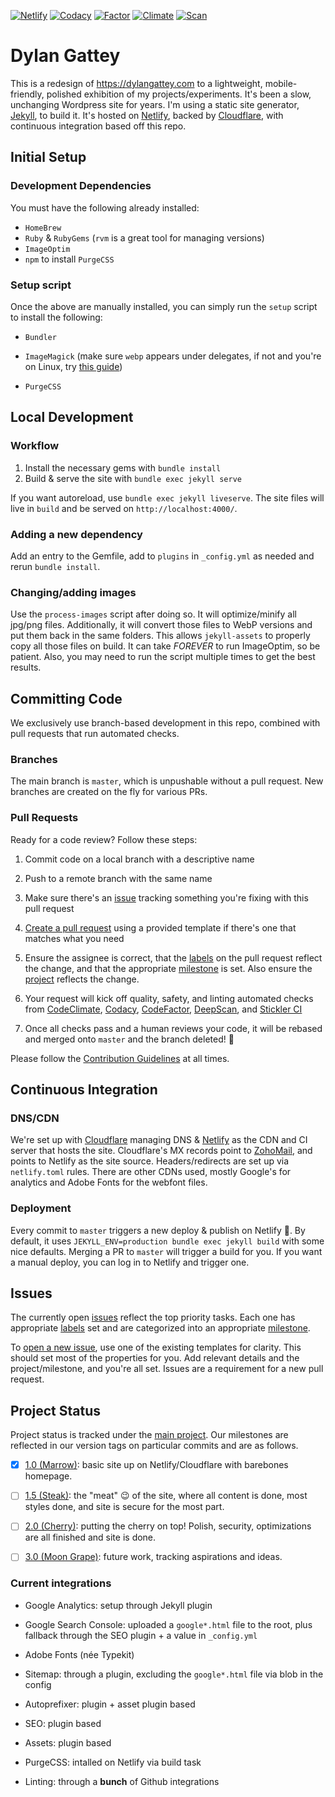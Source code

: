 [![Netlify][nlfy-img]][nlfy] [![Codacy][cdy-img]][cdy] [![Factor][fcr-img]][fcr]
[![Climate][cc-img]][cc] [![Scan][deep-img]][deep]

# Dylan Gattey

This is a redesign of <https://dylangattey.com> to a lightweight,
mobile-friendly, polished exhibition of my projects/experiments. It's been
a slow, unchanging Wordpress site for years. I'm using a static site
generator, [Jekyll](https://jekyllrb.com/), to build it. It's hosted on
[Netlify](https://netlify.com), backed by [Cloudflare](https://cloudflare.com),
with continuous integration based off this repo.

## Initial Setup

### Development Dependencies

You must have the following already installed:

- `HomeBrew`
- `Ruby` & `RubyGems` (`rvm` is a great tool for managing versions)
- `ImageOptim`
- `npm` to install `PurgeCSS`

### Setup script

Once the above are manually installed, you can simply run the `setup` script
to install the following:

- `Bundler`

- `ImageMagick` (make sure `webp` appears under delegates, if not and you're
  on Linux, try [this guide](https://github.com/rosell-dk/webp-convert/wiki/Installing-Imagick-extension))

- `PurgeCSS`

## Local Development

### Workflow

1. Install the necessary gems with `bundle install`
1. Build & serve the site with `bundle exec jekyll serve`

If you want autoreload, use `bundle exec jekyll liveserve`. The site files will
live in `build` and be served on `http://localhost:4000/`.

### Adding a new dependency

Add an entry to the Gemfile, add to `plugins` in `_config.yml` as needed and
rerun `bundle install`.

### Changing/adding images

Use the `process-images` script after doing so. It will optimize/minify all
jpg/png files. Additionally, it will convert those files to WebP versions and
put them back in the same folders. This allows `jekyll-assets` to properly copy
all those files on build. It can take _FOREVER_ to run ImageOptim, so be
patient. Also, you may need to run the script multiple times to get the best
results.

## Committing Code

We exclusively use branch-based development in this repo, combined with pull
requests that run automated checks.

### Branches

The main branch is `master`, which is unpushable without a pull request. New
branches are created on the fly for various PRs.

### Pull Requests

Ready for a code review? Follow these steps:

1. Commit code on a local branch with a descriptive name

1. Push to a remote branch with the same name

1. Make sure there's an [issue](https://github.com/dgattey/dg/issues) tracking
   something you're fixing with this pull request

1. [Create a pull request](https://github.com/dgattey/dg/pulls) using a provided
   template if there's one that matches what you need

1. Ensure the assignee is correct, that the
   [labels](https://github.com/dgattey/dg/labels) on the pull request reflect
   the change, and that the appropriate
   [milestone](https://github.com/dgattey/dg/milestones) is set. Also ensure
   the [project](https://github.com/dgattey/dg/projects/) reflects the change.

1. Your request will kick off quality, safety, and linting automated checks from
   [CodeClimate](https://codeclimate.com/), [Codacy](https://codacy.com),
   [CodeFactor](https://www.codefactor.io), [DeepScan](https://deepscan.io),
   and [Stickler CI](https://stickler-ci.com/)

1. Once all checks pass and a human reviews your code, it will be rebased and
   merged onto `master` and the branch deleted! :tada:

Please follow the [Contribution Guidelines](CONTRIBUTING.md)
at all times.

## Continuous Integration

### DNS/CDN

We're set up with [Cloudflare](https://cloudflare.com) managing DNS &
[Netlify](https://netlify.com) as the CDN and CI server that hosts the site.
Cloudflare's MX records point to [ZohoMail](https://zoho.com/mail), and points
to Netlify as the site source. Headers/redirects are set up via `netlify.toml`
rules. There are other CDNs used, mostly Google's for analytics and Adobe Fonts
for the webfont files.

### Deployment

Every commit to `master` triggers a new deploy & publish on Netlify
:tada:. By default, it uses `JEKYLL_ENV=production bundle exec jekyll build`
with some nice defaults. Merging a PR to `master` will trigger a build for you.
If you want a manual deploy, you can log in to Netlify and trigger one.

## Issues

The currently open [issues](https://github.com/dgattey/dg/issues) reflect the
top priority tasks. Each one has appropriate
[labels](https://github.com/dgattey/dg/labels) set and are categorized into an
appropriate [milestone](https://github.com/dgattey/dg/milestones).

To [open a new issue](https://github.com/dgattey/dg/issues/new/choose), use
one of the existing templates for clarity. This should set most of the
properties for you. Add relevant details and the project/milestone, and you're
all set. Issues are a requirement for a new pull request.

## Project Status

Project status is tracked under the
[main project](https://github.com/dgattey/dg/projects/2). Our milestones are
reflected in our version tags on particular commits and are as follows.

- [x] [1.0 (Marrow)](https://github.com/dgattey/dg/milestone/2): basic site up
  on Netlify/Cloudflare with barebones homepage.

- [ ] [1.5 (Steak)](https://github.com/dgattey/dg/milestone/1): the "meat" 😉 of
  the site, where all content is done, most styles done, and site is secure for
  the most part.

- [ ] [2.0 (Cherry)](https://github.com/dgattey/dg/milestone/3): putting the
  cherry on top! Polish, security, optimizations are all finished and site is
  done.

- [ ] [3.0 (Moon Grape)](https://github.com/dgattey/dg/milestone/4): future
  work, tracking aspirations and ideas.

### Current integrations

- Google Analytics: setup through Jekyll plugin

- Google Search Console: uploaded a `google*.html` file to the root, plus
  fallback through the SEO plugin + a value in `_config.yml`

- Adobe Fonts (née Typekit)

- Sitemap: through a plugin, excluding the `google*.html` file via blob
  in the config

- Autoprefixer: plugin + asset plugin based

- SEO: plugin based

- Assets: plugin based

- PurgeCSS: intalled on Netlify via build task

- Linting: through a **bunch** of Github integrations

[nlfy-img]: https://api.netlify.com/api/v1/badges/45e36541-7c61-4931-bd4e-3a654b199044/deploy-status
[nlfy]: https://app.netlify.com/sites/dgattey/deploys
[cdy-img]: https://api.codacy.com/project/badge/Grade/2b996737e14d4377ac4b03f7dc84f125
[cdy]: https://www.codacy.com/app/dgattey/dg?utm_source=github.com&amp;utm_medium=referral&amp;utm_content=dgattey/dg&amp;utm_campaign=Badge_Grade
[cc-img]: https://api.codeclimate.com/v1/badges/333adb209e1ac3086303/maintainability
[cc]: https://codeclimate.com/github/dgattey/dg/maintainability
[fcr-img]: https://www.codefactor.io/repository/github/dgattey/dg/badge
[fcr]: https://www.codefactor.io/repository/github/dgattey/dg
[deep-img]: https://deepscan.io/api/teams/2858/projects/4266/branches/34746/badge/grade.svg
[deep]: https://deepscan.io/dashboard#view=project&tid=2858&pid=4266&bid=34746
